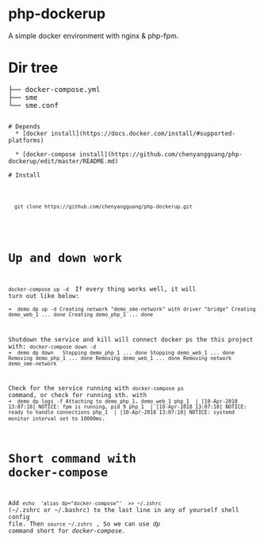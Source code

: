 # php-dockerup
   A simple docker environment with nginx & php-fpm.
   
# Dir tree

<pre>
├── docker-compose.yml
├── sme
└── sme.conf
<code>

# Depends 
  * [docker install](https://docs.docker.com/install/#supported-platforms)
  
  * [docker-compose install](https://github.com/chenyangguang/php-dockerup/edit/master/README.md)
  
# Install

  <pre><code>
  git clone https://github.com/chenyangguang/php-dockerup.git 
  </code></pre>
  
# Up and down work
  `docker-compose up -d `
  If every thing works well, it will turn out like below:  
  `➜  demo dp up -d
Creating network "demo_sme-network" with driver "bridge"
Creating demo_web_1 ... done
Creating demo_php_1 ... done`

  Shutdown the service and kill will connect docker ps the this project with: 
  `docker-compose down -d`
  `➜  demo dp down  
Stopping demo_php_1 ... done
Stopping demo_web_1 ... done
Removing demo_php_1 ... done
Removing demo_web_1 ... done
Removing network demo_sme-network`

  Check for the service running  with `docker-compose ps` command, or check for running  sth. with 
  `
  ➜  demo dp logs -f
Attaching to demo_php_1, demo_web_1
php_1  | [10-Apr-2018 13:07:18] NOTICE: fpm is running, pid 9
php_1  | [10-Apr-2018 13:07:18] NOTICE: ready to handle connections
php_1  | [10-Apr-2018 13:07:18] NOTICE: systemd monitor interval set to 10000ms
`.
  
# Short command with docker-compose

  Add `echo  'alias dp="docker-compose"'  >> ~/.zshrc` (~/.zshrc or ~/.bashrc) to the last line in any of yourself shell config file. Then `source ~/.zshrc` , So we can use *dp* command short for *docker-compose*.
  
